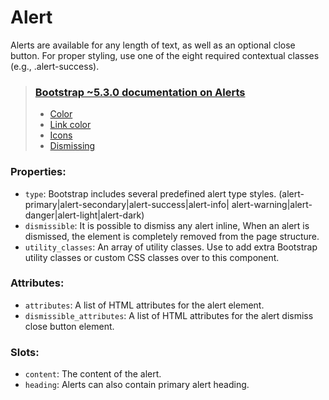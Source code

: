 # Alert

Alerts are available for any length of text, as well as an optional close button. For proper styling, use one of the eight required contextual classes (e.g., .alert-success). 

> ### [Bootstrap ~5.3.0 documentation on Alerts](https://getbootstrap.com/docs/5.3/components/alerts)
> * [Color](https://getbootstrap.com/docs/5.3/components/alerts/#examples)
> * [Link color](https://getbootstrap.com/docs/5.3/components/alerts/#link-color)
> * [Icons](https://getbootstrap.com/docs/5.3/components/alerts/#icons)
> * [Dismissing](https://getbootstrap.com/docs/5.3/components/alerts/#dismissing)

### Properties:
* `type`: Bootstrap includes several predefined alert type styles.
         (alert-primary|alert-secondary|alert-success|alert-info|
          alert-warning|alert-danger|alert-light|alert-dark)
* `dismissible`: It is possible to dismiss any alert inline, When an alert is dismissed, the element is completely removed from the page structure.
* `utility_classes`: An array of utility classes. Use to add extra Bootstrap utility classes or custom CSS classes over to this component.
### Attributes:
 * `attributes`: A list of HTML attributes for the alert element.
 * `dismissible_attributes`: A list of HTML attributes for the alert dismiss close button element.

### Slots:
* `content`: The content of the alert.
* `heading`: Alerts can also contain primary alert heading.
